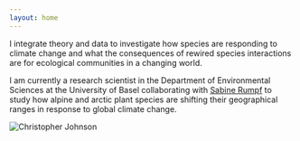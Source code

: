 ```yaml
---
layout: home
---
```


<div class="content-left">
  <p>I integrate theory and data to investigate how species are responding to climate change and what the consequences of rewired species interactions are for ecological communities in a changing world.</p>
  <p></p>
  <p>I am currently a research scientist in the Department of Environmental Sciences at the University of Basel collaborating with <a href="https://www.eco.duw.unibas.ch/en/" target="_blank" rel="noopener">Sabine Rumpf</a> to study how alpine and arctic plant species are shifting their geographical ranges in response to global climate change.</p>
</div>
<div class="content-right">
  <img src="{{ '/images/Chris_homepage.jpg' | relative_url }}" alt="Christopher Johnson" style="max-height: 10in; height: auto; width: auto;">
</div>

